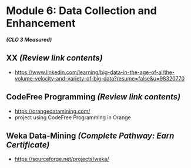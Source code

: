 # **Module 6: Data Collection and Enhancement**
***(CLO 3 Measured)***

## XX *(Review link contents)*
* https://www.linkedin.com/learning/big-data-in-the-age-of-ai/the-volume-velocity-and-variety-of-big-data?resume=false&u=98320770


## CodeFree Programming *(Review link contents)*
* https://orangedatamining.com/
* project using CodeFree Programming in Orange

## Weka Data-Mining *(Complete Pathway: Earn Certificate)*
 * https://sourceforge.net/projects/weka/
   





 



